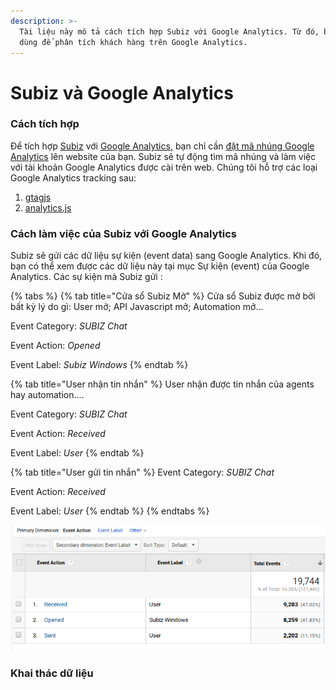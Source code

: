 ```yaml
---
description: >-
  Tài liệu này mô tả cách tích hợp Subiz với Google Analytics. Từ đó, bạn có thể
  dùng để phân tích khách hàng trên Google Analytics.
---
```


# Subiz và Google Analytics

### Cách tích hợp

Để tích hợp [Subiz](https://subiz.com) với [Google Analytics](https://analytics.google.com/analytics/web/), bạn chỉ cần [đặt mã nhúng Google Analytics](https://developers.google.com/analytics/devguides/collection/) lên website của bạn. Subiz sẽ tự động tìm mã nhúng và làm việc với tài khoản Google Analytics được cài trên web.  Chúng tôi hỗ trợ các loại Google Analytics tracking sau: 

1. [gtagjs](https://developers.google.com/analytics/devguides/collection/gtagjs/)
2. [analytics.js](https://developers.google.com/analytics/devguides/collection/analyticsjs/)

### Cách làm việc của Subiz với Google Analytics 

 Subiz sẽ gửi các dữ liệu sự kiện \(event data\) sang Google Analytics. Khi đó, bạn có thể xem được các dữ liệu này tại mục Sự kiện \(event\) của Google Analytics. Các sự kiện mà Subiz gửi : 

{% tabs %}
{% tab title="Cửa sổ Subiz Mở" %}
Cửa sổ Subiz được mở bởi bất kỳ lý do gì: User mở; API Javascript mở; Automation mở... 

Event Category: _SUBIZ Chat_ 

Event Action: _Opened_

Event Label: _Subiz Windows_
{% endtab %}

{% tab title="User nhận tin nhắn" %}
User nhận được tin nhắn của agents hay automation.... 

Event Category: _SUBIZ Chat_ 

Event Action: _Received_

Event Label: _User_
{% endtab %}

{% tab title="User gửi tin nhắn" %}
Event Category: _SUBIZ Chat_ 

Event Action: _Received_

Event Label: _User_
{% endtab %}
{% endtabs %}

![D&#x1EEF; li&#x1EC7;u Subiz g&#x1EED;i sang Google Analytics](../../.gitbook/assets/screenshot-from-2018-11-29-12-38-32.png)

### Khai thác dữ liệu



